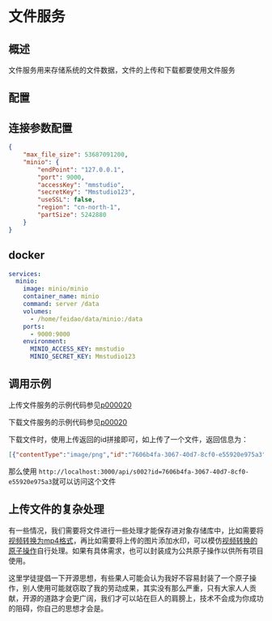 # 文件服务

## 概述

文件服务用来存储系统的文件数据，文件的上传和下载都要使用文件服务

## 配置

## 连接参数配置

```json
{
	"max_file_size": 53687091200,
	"minio": {
		"endPoint": "127.0.0.1",
		"port": 9000,
		"accessKey": "mmstudio",
		"secretKey": "Mmstudio123",
		"useSSL": false,
		"region": "cn-north-1",
		"partSize": 5242880
	}
}
```

## docker

```yml
services:
  minio:
    image: minio/minio
    container_name: minio
    command: server /data
    volumes:
      - /home/feidao/data/minio:/data
    ports:
      - 9000:9000
    environment:
      MINIO_ACCESS_KEY: mmstudio
      MINIO_SECRET_KEY: Mmstudio123
```

## 调用示例

上传文件服务的示例代码参见[p000020](https://github.com/mm-works/p000020/blob/main/src/pages/api/s001.ts)

下载文件服务的示例代码参见[p00020](https://github.com/mm-works/p000020/blob/main/src/pages/api/s002.ts)

下载文件时，使用上传返回的id拼接即可，如上传了一个文件，返回信息为：

```json
[{"contentType":"image/png","id":"7606b4fa-3067-40d7-8cf0-e55920e975a3","md5":"af201af68a97517930f4f538df66f04c-1","name":"Screenshot from 2020-04-27 14-39-05.png"}]
```

那么使用
`http://localhost:3000/api/s002?id=7606b4fa-3067-40d7-8cf0-e55920e975a3`就可以访问这个文件

## 上传文件的复杂处理

有一些情况，我们需要将文件进行一些处理才能保存进对象存储库中，比如需要将[视频转换为mp4格式](https://www.npmjs.com/package/@mmstudio/an000044)，再比如需要将上传的图片添加水印，可以模仿[视频转换的原子操作](https://github.com/mm-atom/an000044/blob/main/src/index.ts)自行处理。如果有具体需求，也可以封装成为公共原子操作以供所有项目使用。

这里学徒提倡一下开源思想，有些果人可能会认为我好不容易封装了一个原子操作，别人使用可能就窃取了我的劳动成果，其实没有那么严重，只有大家人人贡献，开源的道路才会更广阔，我们才可以站在巨人的肩膀上，技术不会成为你成功的阻碍，你自己的思想才会是。
